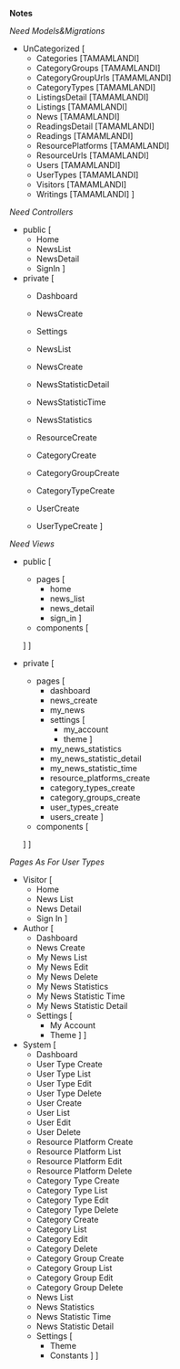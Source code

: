 **Notes**

*Need Models&Migrations*
* UnCategorized [
    * Categories [TAMAMLANDI]
    * CategoryGroups [TAMAMLANDI]
    * CategoryGroupUrls [TAMAMLANDI]
    * CategoryTypes [TAMAMLANDI]
    * ListingsDetail [TAMAMLANDI]
    * Listings [TAMAMLANDI]
    * News [TAMAMLANDI]
    * ReadingsDetail [TAMAMLANDI]
    * Readings [TAMAMLANDI]
    * ResourcePlatforms [TAMAMLANDI]
    * ResourceUrls [TAMAMLANDI]
    * Users [TAMAMLANDI]
    * UserTypes [TAMAMLANDI]
    * Visitors [TAMAMLANDI]
    * Writings [TAMAMLANDI]
]

*Need Controllers*
* public [
    - Home
    - NewsList
    - NewsDetail
    - SignIn
]
* private [
    * Dashboard
    * NewsCreate
    * Settings
    * NewsList
    * NewsCreate
    * NewsStatisticDetail
    * NewsStatisticTime
    * NewsStatistics

    * ResourceCreate
    * CategoryCreate
    * CategoryGroupCreate
    * CategoryTypeCreate
    * UserCreate
    * UserTypeCreate
]

*Need Views*
* public [
    * pages [
        * home
        * news_list
        * news_detail
        * sign_in
    ]
    * components [

    ]
]
* private [
    * pages [
        * dashboard
        * news_create
        * my_news
        * settings [
            * my_account
            * theme
        ]
        * my_news_statistics
        * my_news_statistic_detail
        * my_news_statistic_time
        * resource_platforms_create
        * category_types_create
        * category_groups_create
        * user_types_create
        * users_create
    ]
    * components [
        
    ]
]

*Pages As For User Types*
* Visitor [
    - Home
    - News List
    - News Detail
    - Sign In
]
* Author [
    - Dashboard
    - News Create
    - My News List
    - My News Edit
    - My News Delete
    - My News Statistics
    - My News Statistic Time
    - My News Statistic Detail
    - Settings [
        - My Account
        - Theme
    ]
]
* System [
    - Dashboard
    - User Type Create
    - User Type List
    - User Type Edit
    - User Type Delete
    - User Create
    - User List
    - User Edit
    - User Delete
    - Resource Platform Create
    - Resource Platform List
    - Resource Platform Edit
    - Resource Platform Delete
    - Category Type Create
    - Category Type List
    - Category Type Edit
    - Category Type Delete
    - Category Create
    - Category List
    - Category Edit
    - Category Delete
    - Category Group Create
    - Category Group List
    - Category Group Edit
    - Category Group Delete
    - News List 
    - News Statistics
    - News Statistic Time
    - News Statistic Detail
    - Settings [
        - Theme
        - Constants
    ]
]